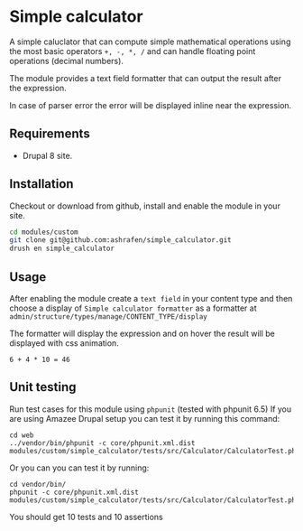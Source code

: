 # Simple calculator

A simple caluclator that can compute simple mathematical operations using the most basic operators `+, -, *, /` and can handle floating point operations (decimal numbers).

The module provides a text field formatter that can output the result after the expression.

In case of parser error the error will be displayed inline near the expression.


## Requirements

* Drupal 8 site.

## Installation

Checkout or download from github, install and enable the module in your site.

```bash
cd modules/custom
git clone git@github.com:ashrafen/simple_calculator.git
drush en simple_calculator
```

## Usage

After enabling the module create a `text field` in your content type and then choose a display of `Simple calculator formatter` as a formatter at `admin/structure/types/manage/CONTENT_TYPE/display`

The formatter will display the expression and on hover the result will be displayed with css animation.

```
6 + 4 * 10 = 46
```

## Unit testing

Run test cases for this module using `phpunit` (tested with phpunit 6.5)
If you are using Amazee Drupal setup you can test it by running this command: 

```
cd web
../vendor/bin/phpunit -c core/phpunit.xml.dist modules/custom/simple_calculator/tests/src/Calculator/CalculatorTest.php
```
Or you can you can test it by running:

```
cd vendor/bin/
phpunit -c core/phpunit.xml.dist modules/custom/simple_calculator/tests/src/Calculator/CalculatorTest.php
```

You should get 10 tests and 10 assertions

